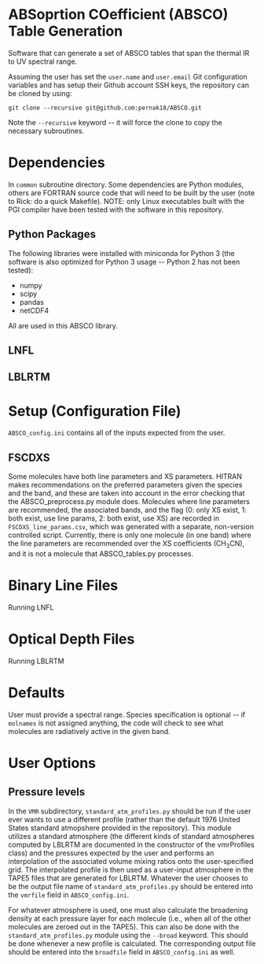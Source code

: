 # ABSoprtion COefficient (ABSCO) Table Generation

Software that can generate a set of ABSCO tables that span the thermal IR to UV spectral range.

Assuming the user has set the `user.name` and `user.email` Git configuration variables and has setup their Github account SSH keys, the repository can be cloned by using:

```
git clone --recursive git@github.com:pernak18/ABSCO.git
```

Note the `--recursive` keyword -- it will force the clone to copy the necessary subroutines.

# Dependencies

In `common` subroutine directory. Some dependencies are Python modules, others are FORTRAN source code that will need to be built by the user (note to Rick: do a quick Makefile). NOTE: only Linux executables built with the PGI compiler have been tested with the software in this repository.

## Python Packages

The following libraries were installed with miniconda for Python 3 (the software is also optimized for Python 3 usage -- Python 2 has not been tested):

  - numpy
  - scipy
  - pandas
  - netCDF4

All are used in this ABSCO library.

## LNFL

## LBLRTM

# Setup (Configuration File)

`ABSCO_config.ini` contains all of the inputs expected from the user.

## FSCDXS

Some molecules have both line parameters and XS parameters.  HITRAN makes recommendations on the preferred parameters given the species and the band, and these are taken into account in the error checking that the ABSCO\_preprocess.py module does.  Molecules where line parameters are recommended, the associated bands, and the flag (0: only XS exist, 1: both exist, use line params, 2: both exist, use XS) are recorded in `FSCDXS_line_params.csv`, which was generated with a separate, non-version controlled script.  Currently, there is only one molecule (in one band) where the line parameters are recommended over the XS coefficients (CH<sub>3</sub>CN), and it is not a molecule that ABSCO_tables.py processes.

# Binary Line Files

Running LNFL

# Optical Depth Files

Running LBLRTM

# Defaults

User must provide a spectral range. Species specification is optional -- if `molnames` is not assigned anything, the code will check to see what molecules are radiatively active in the given band.

# User Options

## Pressure levels

In the `VMR` subdirectory, `standard_atm_profiles.py` should be run if the user ever wants to use a different profile (rather than the default 1976 United States standard atmopshere provided in the repository). This module utilizes a standard atmosphere (the different kinds of standard atmospheres computed by LBLRTM are documented in the constructor of the vmrProfiles class) and the pressures expected by the user and performs an interpolation of the associated volume mixing ratios onto the user-specified grid. The interpolated profile is then used as a user-input atmosphere in the TAPE5 files that are generated for LBLRTM. Whatever the user chooses to be the output file name of `standard_atm_profiles.py` should be entered into the `vmrfile` field in `ABSCO_config.ini`.

For whatever atmosphere is used, one must also calculate the broadening density at each pressure layer for each molecule (i.e., when all of the other molecules are zeroed out in the TAPE5). This can also be done with the `standard_atm_profiles.py` module using the `--broad` keyword. This should be done whenever a new profile is calculated. The corresponding output file should be entered into the `broadfile` field in `ABSCO_config.ini` as well.

